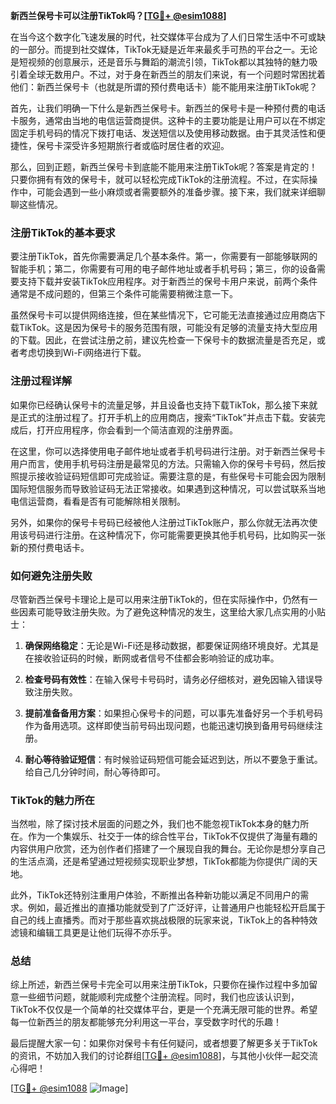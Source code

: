 **新西兰保号卡可以注册TikTok吗？[[TG💪+ @esim1088](https://t.me/s/esim1088)]**

在当今这个数字化飞速发展的时代，社交媒体平台成为了人们日常生活中不可或缺的一部分。而提到社交媒体，TikTok无疑是近年来最炙手可热的平台之一。无论是短视频的创意展示，还是音乐与舞蹈的潮流引领，TikTok都以其独特的魅力吸引着全球无数用户。不过，对于身在新西兰的朋友们来说，有一个问题时常困扰着他们：新西兰保号卡（也就是所谓的预付费电话卡）能不能用来注册TikTok呢？

首先，让我们明确一下什么是新西兰保号卡。新西兰的保号卡是一种预付费的电话卡服务，通常由当地的电信运营商提供。这种卡的主要功能是让用户可以在不绑定固定手机号码的情况下拨打电话、发送短信以及使用移动数据。由于其灵活性和便捷性，保号卡深受许多短期旅行者或临时居住者的欢迎。

那么，回到正题，新西兰保号卡到底能不能用来注册TikTok呢？答案是肯定的！只要你拥有有效的保号卡，就可以轻松完成TikTok的注册流程。不过，在实际操作中，可能会遇到一些小麻烦或者需要额外的准备步骤。接下来，我们就来详细聊聊这些情况。

### 注册TikTok的基本要求

要注册TikTok，首先你需要满足几个基本条件。第一，你需要有一部能够联网的智能手机；第二，你需要有可用的电子邮件地址或者手机号码；第三，你的设备需要支持下载并安装TikTok应用程序。对于新西兰的保号卡用户来说，前两个条件通常是不成问题的，但第三个条件可能需要稍微注意一下。

虽然保号卡可以提供网络连接，但在某些情况下，它可能无法直接通过应用商店下载TikTok。这是因为保号卡的服务范围有限，可能没有足够的流量支持大型应用的下载。因此，在尝试注册之前，建议先检查一下保号卡的数据流量是否充足，或者考虑切换到Wi-Fi网络进行下载。

### 注册过程详解

如果你已经确认保号卡的流量足够，并且设备也支持下载TikTok，那么接下来就是正式的注册过程了。打开手机上的应用商店，搜索“TikTok”并点击下载。安装完成后，打开应用程序，你会看到一个简洁直观的注册界面。

在这里，你可以选择使用电子邮件地址或者手机号码进行注册。对于新西兰保号卡用户而言，使用手机号码注册是最常见的方法。只需输入你的保号卡号码，然后按照提示接收验证码短信即可完成验证。需要注意的是，有些保号卡可能会因为限制国际短信服务而导致验证码无法正常接收。如果遇到这种情况，可以尝试联系当地电信运营商，看看是否有可能解除相关限制。

另外，如果你的保号卡号码已经被他人注册过TikTok账户，那么你就无法再次使用该号码进行注册。在这种情况下，你可能需要更换其他手机号码，比如购买一张新的预付费电话卡。

### 如何避免注册失败

尽管新西兰保号卡理论上是可以用来注册TikTok的，但在实际操作中，仍然有一些因素可能导致注册失败。为了避免这种情况的发生，这里给大家几点实用的小贴士：

1. **确保网络稳定**：无论是Wi-Fi还是移动数据，都要保证网络环境良好。尤其是在接收验证码的时候，断网或者信号不佳都会影响验证的成功率。
   
2. **检查号码有效性**：在输入保号卡号码时，请务必仔细核对，避免因输入错误导致注册失败。

3. **提前准备备用方案**：如果担心保号卡的问题，可以事先准备好另一个手机号码作为备用选项。这样即使当前号码出现问题，也能迅速切换到备用号码继续注册。

4. **耐心等待验证短信**：有时候验证码短信可能会延迟到达，所以不要急于重试。给自己几分钟时间，耐心等待即可。

### TikTok的魅力所在

当然啦，除了探讨技术层面的问题之外，我们也不能忽视TikTok本身的魅力所在。作为一个集娱乐、社交于一体的综合性平台，TikTok不仅提供了海量有趣的内容供用户欣赏，还为创作者们搭建了一个展现自我的舞台。无论你是想分享自己的生活点滴，还是希望通过短视频实现职业梦想，TikTok都能为你提供广阔的天地。

此外，TikTok还特别注重用户体验，不断推出各种新功能以满足不同用户的需求。例如，最近推出的直播功能就受到了广泛好评，让普通用户也能轻松开启属于自己的线上直播秀。而对于那些喜欢挑战极限的玩家来说，TikTok上的各种特效滤镜和编辑工具更是让他们玩得不亦乐乎。

### 总结

综上所述，新西兰保号卡完全可以用来注册TikTok，只要你在操作过程中多加留意一些细节问题，就能顺利完成整个注册流程。同时，我们也应该认识到，TikTok不仅仅是一个简单的社交媒体平台，更是一个充满无限可能的世界。希望每一位新西兰的朋友都能够充分利用这一平台，享受数字时代的乐趣！

最后提醒大家一句：如果你对保号卡有任何疑问，或者想要了解更多关于TikTok的资讯，不妨加入我们的讨论群组[[TG💪+ @esim1088](https://t.me/s/esim1088)]，与其他小伙伴一起交流心得吧！

[[TG💪+ @esim1088](https://t.me/s/esim1088) ![Image](https://i.postimg.cc/4NQfJmqS/Snipaste-2025-05-13-00-14-12.png)]